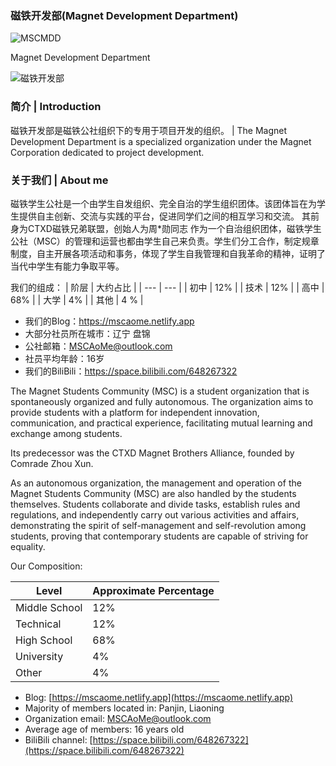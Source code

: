 ### 磁铁开发部(Magnet Development Department)

![MSCMDD](https://mscphoto.pages.dev/img/CTXD.png)

Magnet Development Department

![磁铁开发部](https://github-readme-stats.xaoxuu.com/api?username=MSCMDD&count_private=true&show_icons=true)

### 简介 | Introduction

磁铁开发部是磁铁公社组织下的专用于项目开发的组织。 | The Magnet Development Department is a specialized organization under the Magnet Corporation dedicated to project development.

### 关于我们 | About me

磁铁学生公社是一个由学生自发组织、完全自治的学生组织团体。该团体旨在为学生提供自主创新、交流与实践的平台，促进同学们之间的相互学习和交流。
其前身为CTXD磁铁兄弟联盟，创始人为周*勋同志
作为一个自治组织团体，磁铁学生公社（MSC）的管理和运营也都由学生自己来负责。学生们分工合作，制定规章制度，自主开展各项活动和事务，体现了学生自我管理和自我革命的精神，证明了当代中学生有能力争取平等。

我们的组成：
| 阶层 | 大约占比 |
| --- | --- |
| 初中 | 12% |
| 技术 | 12% |
| 高中 | 68% |
| 大学 | 4% |
| 其他 | 4 % |

- 我们的Blog：https://mscaome.netlify.app
- 大部分社员所在城市：辽宁 盘锦
- 公社邮箱：MSCAoMe@outlook.com
- 社员平均年龄：16岁
- 我们的BiliBili：https://space.bilibili.com/648267322

The Magnet Students Community (MSC) is a student organization that is spontaneously organized and fully autonomous. The organization aims to provide students with a platform for independent innovation, communication, and practical experience, facilitating mutual learning and exchange among students.

Its predecessor was the CTXD Magnet Brothers Alliance, founded by Comrade Zhou Xun.

As an autonomous organization, the management and operation of the Magnet Students Community (MSC) are also handled by the students themselves. Students collaborate and divide tasks, establish rules and regulations, and independently carry out various activities and affairs, demonstrating the spirit of self-management and self-revolution among students, proving that contemporary students are capable of striving for equality.

Our Composition:

| Level | Approximate Percentage |
| --- | --- |
| Middle School | 12% |
| Technical | 12% |
| High School | 68% |
| University | 4% |
| Other | 4% |

- Blog: [https://mscaome.netlify.app](https://mscaome.netlify.app)
- Majority of members located in: Panjin, Liaoning
- Organization email: MSCAoMe@outlook.com
- Average age of members: 16 years old
- BiliBili channel: [https://space.bilibili.com/648267322](https://space.bilibili.com/648267322)
